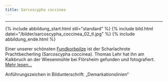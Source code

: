 ```yaml
---
title: Sarcoscypha coccinea
---
```

- - -

{% include abbildung_start.html stil="standard" %}
{% include bild.html datei="/bilder/sarcoscypha_coccinea_02_tl.jpg" %}
{% include abbildung_ende.html %}

Einer unserer schönsten [Fundkorbpilze](AA "Glossar-") ist der Scharlachrote Prachtbecherling (Sarcoscypha coccinea). Thomas Lehr hat ihn am Kalkbruch an der Wiesenmühle bei Flörsheim gefunden und fotografiert. [Mehr lesen...](/pilze/sarcoscypha-coccinea-scharlachroter-kelchbecherling)

Anführungszeichen in Bildunterschrift:  „Demarkationslinien“
